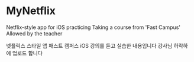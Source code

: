 # MyNetflix

Netflix-style app for iOS practicing
Taking a course from 'Fast Campus'
Allowed by the teacher

넷플릭스 스타일 앱
패스트 캠퍼스 iOS 강의를 듣고 실습한 내용입니다
강사님 허락하에 업로드 합니다
